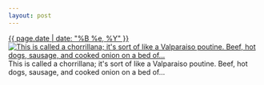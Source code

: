 ```yaml
---
layout: post
---
```


<p>
  <time><a href="/119">{{ page.date | date: "%B %e, %Y" }}</a></time>
  <a href="/119"><img src="{{ site.assets_url }}/119-640.jpg" srcset="{{ site.assets_url }}/119-1280.jpg 1280w, {{ site.assets_url }}/119-960.jpg 960w, {{ site.assets_url }}/119-640.jpg 640w, {{ site.assets_url }}/119-320.jpg 320w" sizes="(min-width: 700px) 50vw, calc(100vw - 2rem)" alt="This is called a chorrillana; it&#x27;s sort of like a Valparaiso poutine. Beef, hot dogs, sausage, and cooked onion on a bed of..." /></a>
  <span>This is called a chorrillana; it&#x27;s sort of like a Valparaiso poutine. Beef, hot dogs, sausage, and cooked onion on a bed of...</span>
</p>
